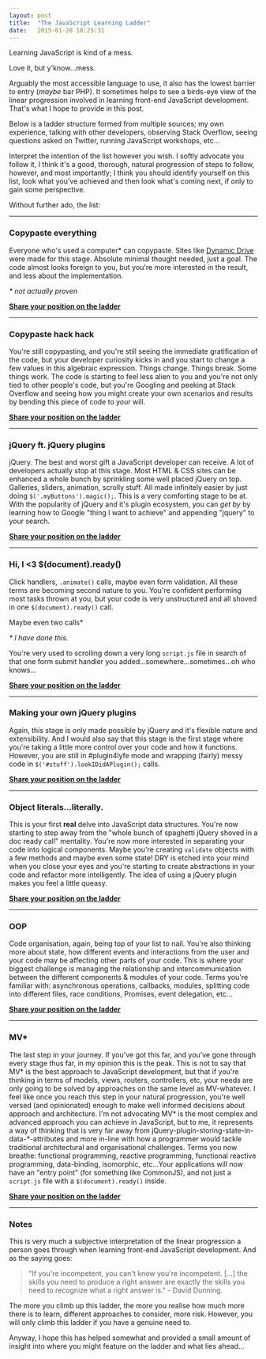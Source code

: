 ```yaml
---
layout: post
title:  "The JavaScript Learning Ladder"
date:   2015-01-28 18:25:31
---
```


Learning JavaScript is kind of a mess.

Love it, but y'know...mess.

Arguably the most accessible language to use, it also has the lowest barrier to entry (_maybe_ bar PHP). It sometimes helps to see a birds-eye view of the linear progression involved in learning front-end JavaScript development. That's what I hope to provide in this post.

Below is a ladder structure formed from multiple sources; my own experience, talking with other developers, observing Stack Overflow, seeing questions asked on Twitter, running JavaScript workshops, etc...

Interpret the intention of the list however you wish. I softly advocate you follow it, I think it's a good, thorough, natural progression of steps to follow, however, and most importantly; I think you should identify yourself on this list, look what you've achieved and then look what's coming next, if only to gain some perspective.

Without further ado, the list:

<hr class="fancy">

### Copypaste everything

Everyone who's used a computer* can copypaste. Sites like [Dynamic Drive](http://www.dynamicdrive.com/) were made for this stage. Absolute minimal thought needed, just a goal. The code almost looks foreign to you, but you're more interested in the result, and less about the implementation.

_* not actually proven_

<a href="https://twitter.com/intent/tweet?text=I'm at the 'copypaste' stage of my JavaScript learning and proud&url={{site.url}}{{page.url}}">**Share your position on the ladder**</a>

<hr class="fancy">

### Copypaste hack hack

You're still copypasting, and you're still seeing the immediate gratification of the code, but your developer curiosity kicks in and you start to change a few values in this algebraic expression. Things change. Things break. Some things work. The code is starting to feel less alien to you and you're not only tied to other people's code, but you're Googling and peeking at Stack Overflow and seeing how you might create your own scenarios and results by bending this piece of code to your will.

<a href="https://twitter.com/intent/tweet?text=I'm at the 'copypaste hack hack' stage of my JavaScript learning and proud&url={{site.url}}{{page.url}}">**Share your position on the ladder**</a>

<hr class="fancy">

### jQuery ft. jQuery plugins

jQuery. The best and worst gift a JavaScript developer can receive. A lot of developers actually stop at this stage. Most HTML &amp; CSS sites can be enhanced a whole bunch by sprinkling some well placed jQuery on top. Galleries, sliders, animation, scrolly stuff. All made infinitely easier by just doing `$('.myButtons').magic();`. This is a very comforting stage to be at. With the popularity of jQuery and it's plugin ecosystem, you can _get by_ by learning how to Google "thing I want to achieve" and appending "jquery" to your search.

<a href="https://twitter.com/intent/tweet?text=I'm at the 'jQuery plugins' stage of my JavaScript learning and proud&url={{site.url}}{{page.url}}">**Share your position on the ladder**</a>

<hr class="fancy">

### Hi, I <3 $(document).ready()

Click handlers, `.animate()` calls, maybe even form validation. All these terms are becoming second nature to you. You're confident performing most tasks thrown at you, but your code is very unstructured and all shoved in one `$(document).ready()` call.

Maybe even two calls*

_* I have done this._

You're very used to scrolling down a very long `script.js` file in search of that one form submit handler you added...somewhere...sometimes...oh who knows...

<a href="https://twitter.com/intent/tweet?text=I'm at the 'jQuery document.ready()' stage of my JavaScript learning and proud&url={{site.url}}{{page.url}}">**Share your position on the ladder**</a>

<hr class="fancy">

### Making your own jQuery plugins

Again, this stage is only made possible by jQuery and it's flexible nature and extensibility. And I would also say that this stage is the first stage where you're taking a little more control over your code and how it functions. However, you are still in #plugin4lyfe mode and wrapping (fairly) messy code in `$('#stuff').lookIDidAPlugin();` calls.

<a href="https://twitter.com/intent/tweet?text=I'm at the 'making my own jQuery plugins' stage of my JavaScript learning and proud&url={{site.url}}{{page.url}}">**Share your position on the ladder**</a>

<hr class="fancy">

### Object literals...literally.

This is your first **real** delve into JavaScript data structures. You're now starting to step away from the "whole bunch of spaghetti jQuery shoved in a doc ready call" mentality. You're now more interested in separating your code into logical components. Maybe you're creating `validate` objects with a few methods and maybe even some state! DRY is etched into your mind when you close your eyes and you're starting to create abstractions in your code and refactor more intelligently. The idea of using a jQuery plugin makes you feel a little queasy.

<a href="https://twitter.com/intent/tweet?text=I'm at the 'organising code with Object Literals' stage of my JavaScript learning and proud&url={{site.url}}{{page.url}}">**Share your position on the ladder**</a>

<hr class="fancy">

### OOP

Code organisation, again, being top of your list to nail. You're also thinking more about state, how different events and interactions from the user and your code may be affecting other parts of your code. This is where your biggest challenge is managing the relationship and intercommunication between the different components &amp; modules of your code. Terms you're familiar with: asynchronous operations, callbacks, modules, splitting code into different files, race conditions, Promises, event delegation, etc...

<a href="https://twitter.com/intent/tweet?text=I'm at the 'OOP' stage of my JavaScript learning and proud&url={{site.url}}{{page.url}}">**Share your position on the ladder**</a>

<hr class="fancy">

### MV*

The last step in your journey. If you've got this far, and you've gone through every stage thus far, in my opinion this is the peak. This is not to say that MV* is the best approach to JavaScript development, but that if you're thinking in terms of models, views, routers, controllers, etc, your needs are only going to be solved by approaches on the same level as MV-whatever. I feel like once you reach this step in your natural progression, you're well versed (and opinionated) enough to make well informed decisions about approach and architecture. I'm not advocating MV* is the most complex and advanced approach you can achieve in JavaScript, but to me, it represents a way of thinking that is very far away from jQuery-plugin-storing-state-in-data-*-attributes and more in-line with how a programmer would tackle traditional architectural and organisational challenges. Terms you now breathe: functional programming, reactive programming, functional reactive programming, data-binding, isomorphic, etc...Your applications will now have an "entry point" (for something like CommonJS), and not just a `script.js` file with a `$(document).ready()` inside.

<a href="https://twitter.com/intent/tweet?text=I'm at the 'MV-whatever' stage of my JavaScript learning and proud&url={{site.url}}{{page.url}}">**Share your position on the ladder**</a>

<hr class="fancy">

### Notes

This is very much a subjective interpretation of the linear progression a person goes through when learning front-end JavaScript development. And as the saying goes:

> "If you're incompetent, you can't know you're incompetent. […] the skills you need to produce a right answer are exactly the skills you need to recognize what a right answer is." - David Dunning.

The more you climb up this ladder, the more you realise how much more there is to learn, different approaches to consider, more risk. However, you will only climb this ladder if you have a genuine need to.

Anyway, I hope this has helped somewhat and provided a small amount of insight into where you might feature on the ladder and what lies ahead...
